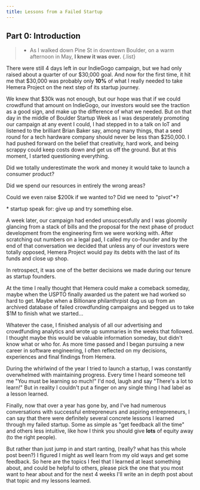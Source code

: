 ```yaml
---
title: Lessons from a Failed Startup
---
```


## Part 0: Introduction

>- As I walked down Pine St in downtown Boulder, on a warm afternoon in May, **I knew it was over.** {.list}

There were still 4 days left in our IndieGogo campaign, but we had only raised about a quarter of our $30,000 goal. And now for the first time, it hit me that $30,000 was probably only **10%** of what I really needed to take Hemera Project on the next step of its startup journey.

We knew that $30k was not enough, but our hope was that if we could crowdfund that amount on IndieGogo, our investors would see the traction as a good sign, and make up the difference of what we needed. But on that day in the middle of Boulder Startup Week as I was desperately promoting our campaign at any event I could, I had stepped in to a talk on IoT and listened to the brilliant Brian Baker say, among many things, that a seed round for a tech hardware company should never be less than $250,000. I had pushed forward on the belief that creativity, hard work, and being scrappy could keep costs down and get us off the ground. But at this moment, I started questioning everything.

Did we totally underestimate the work and money it would take to launch a consumer product?

Did we spend our resources in entirely the wrong areas?

Could we even raise $200k if we wanted to? Did we need to "pivot"\*?

\* startup speak for: give up and try something else.

A week later, our campaign had ended unsuccessfully and I was gloomily glancing from a stack of bills and the proposal for the next phase of product development from the engineering firm we were working with. After scratching out numbers on a legal pad, I called my co-founder and by the end of that conversation we decided that unless any of our investors were totally opposed, Hemera Project would pay its debts with the last of its funds and close up shop.

In retrospect, it was one of the better decisions we made during our tenure as startup founders.

At the time I really thought that Hemera could make a comeback someday, maybe when the USPTO finally awarded us  the patent we had worked so hard to get. Maybe when a Billionare philanthrpist dug us up from an archived database of failed crowdfunding campaigns and begged us to take $1M to finish what we started...

Whatever the case, I finished analysis of all our advertising and crowdfunding analytics and wrote up summaries in the weeks that followed. I thought maybe this would be valuable information someday, but didn't know what or who for. As more time passed and I began pursuing a new career in software engineering, I often reflected on my decisions, experiences and final findings from Hemera.

During the whirlwind of the year I tried to launch a startup, I was constantly overwhelmed with maintaining progress. Every time I heard someone tell me "You must be learning so much!" I'd nod, laugh and say "There's a lot to learn!" But in reality I couldn't put a finger on any single thing I had label as a lesson learned.

Finally, now that over a year has gone by, and I've had numerous conversations with successful entrepreneurs and aspiring entrepreneurs, I can say that there were definitely several concrete lessons I learned through my failed startup. Some as simple as "get feedback all the time" and others less intuitive, like how I think you should give **lots** of equity away (to the right people).

But rather than just jump in and start ranting, (really? what has this whole post been?) I figured I might as well learn from my old ways and get some feedback. So here are the topics I feel that I learned at least something about, and could be helpful to others, please pick the one that you most want to hear about and for the next 4 weeks I'll write an in depth post about that topic and my lessons learned.
